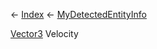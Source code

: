 ← [Index](Api-Index) ← [MyDetectedEntityInfo](Sandbox.ModAPI.Ingame.MyDetectedEntityInfo)

[Vector3](VRageMath.Vector3) Velocity